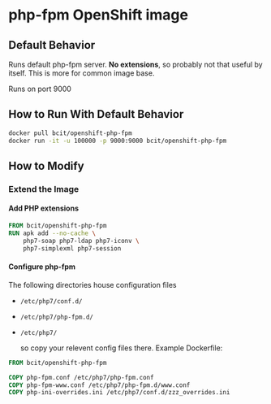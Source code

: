 # php-fpm OpenShift image

## Default Behavior

Runs default php-fpm server. **No extensions**, so probably not that useful by itself. This is more for common image base.

Runs on port 9000

## How to Run With Default Behavior
```bash
docker pull bcit/openshift-php-fpm
docker run -it -u 100000 -p 9000:9000 bcit/openshift-php-fpm
```

## How to Modify

### Extend the Image

#### Add PHP extensions

```dockerfile
FROM bcit/openshift-php-fpm
RUN apk add --no-cache \
    php7-soap php7-ldap php7-iconv \
    php7-simplexml php7-session
```

#### Configure php-fpm

The following directories house configuration files

- `/etc/php7/conf.d/`

- `/etc/php7/php-fpm.d/`

- `/etc/php7/`

  so copy your relevent config files there. Example Dockerfile:

```dockerfile
FROM bcit/openshift-php-fpm

COPY php-fpm.conf /etc/php7/php-fpm.conf
COPY php-fpm-www.conf /etc/php7/php-fpm.d/www.conf
COPY php-ini-overrides.ini /etc/php7/conf.d/zzz_overrides.ini
```
